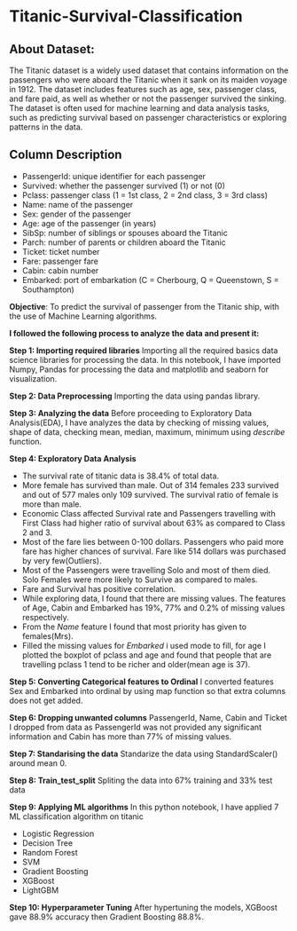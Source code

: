 # Titanic-Survival-Classification

## About Dataset:
The Titanic dataset is a widely used dataset that contains information on the passengers who were aboard the Titanic when it sank on its maiden voyage in 1912. The dataset includes features such as age, sex, passenger class, and fare paid, as well as whether or not the passenger survived the sinking. The dataset is often used for machine learning and data analysis tasks, such as predicting survival based on passenger characteristics or exploring patterns in the data.

## Column Description
- PassengerId: unique identifier for each passenger
- Survived: whether the passenger survived (1) or not (0)
- Pclass: passenger class (1 = 1st class, 2 = 2nd class, 3 = 3rd class)
- Name: name of the passenger
- Sex: gender of the passenger
- Age: age of the passenger (in years)
- SibSp: number of siblings or spouses aboard the Titanic
- Parch: number of parents or children aboard the Titanic
- Ticket: ticket number
- Fare: passenger fare
- Cabin: cabin number
- Embarked: port of embarkation (C = Cherbourg, Q = Queenstown, S = Southampton)

**Objective**: 
To predict the survival of passenger from the Titanic ship, with the use of Machine Learning algorithms.

**I followed the following process to analyze the data and present it:**

**Step 1: Importing required libraries**
Importing all the required basics data science libraries for processing the data. In this notebook, I have imported Numpy, Pandas for processing the data and matplotlib and seaborn for visualization.

**Step 2: Data Preprocessing**
Importing the data using pandas library.

**Step 3: Analyzing the data**
Before proceeding to Exploratory Data Analysis(EDA), I have analyzes the data by checking of missing values, shape of data, checking mean, median, maximum, minimum using _describe_ function.

**Step 4: Exploratory Data Analysis**
* The survival rate of titanic data is 38.4% of total data.
* More female has survived than male. Out of 314 females 233 survived and out of 577 males only 109 survived. The survival ratio of female is more than male.
* Economic Class affected Survival rate and Passengers travelling with First Class had higher ratio of survival about 63% as compared to Class 2 and 3.
* Most of the fare lies between 0-100 dollars. Passengers who paid more fare has higher chances of survival. Fare like 514 dollars was purchased by very few(Outliers).
* Most of the Passengers were travelling Solo and most of them died. Solo Females were more likely to Survive as compared to males.
* Fare and Survival has positive correlation.
* While exploring data, I found that there are missing values. The features of Age, Cabin and Embarked has 19%, 77% and 0.2% of missing values respectively. 
* From the _Name_ feature I found that most priority has given to females(Mrs).
* Filled the missing values for _Embarked_ i used mode to fill, for age I plotted the boxplot of pclass and age and found that people that are travelling pclass 1 tend to be richer and older(mean age is 37).

**Step 5: Converting Categorical features to Ordinal**
I converted features Sex and Embarked into ordinal by using map function so that extra columns does not get added.

**Step 6: Dropping unwanted columns**
PassengerId, Name, Cabin and Ticket I dropped from data as PassengerId was not provided any significant information and Cabin has more than 77% of missing values.

**Step 7: Standarising the data**
Standarize the data using StandardScaler() around mean 0.

**Step 8: Train_test_split**
Spliting the data into 67% training and 33% test data

**Step 9: Applying ML algorithms**
In this python notebook, I have applied 7 ML classification algorithm on titanic
- Logistic Regression
- Decision Tree
- Random Forest
- SVM
- Gradient Boosting
- XGBoost
- LightGBM

**Step 10: Hyperparameter Tuning**
After hypertuning the models, XGBoost gave 88.9% accuracy then Gradient Boosting 88.8%.





